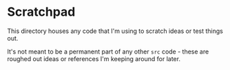 # Scratchpad

This directory houses any code that I'm using to scratch ideas or test things out.

It's not meant to be a permanent part of any other `src` code - these are roughed out ideas
or references I'm keeping around for later.
